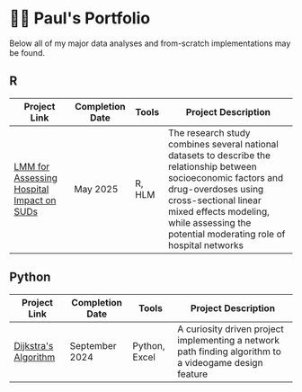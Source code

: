 # :student: Paul's Portfolio

Below all of my major data analyses and from-scratch implementations may be found.

## R
| Project Link | Completion Date | Tools| Project Description |
| --- | --- | --- | --- |
| [LMM for Assessing Hospital Impact on SUDs](https://github.com/paulsylvia20/HRR_SUDS) | May 2025 | R, HLM | The research study combines several national datasets to describe the relationship between socioeconomic factors and drug-overdoses using cross-sectional linear mixed effects modeling, while assessing the potential moderating role of hospital networks |

## Python
| Project Link | Completion Date | Tools| Project Description |
| --- | --- | --- | --- |
| [Dijkstra's Algorithm](https://github.com/paulsylvia20/Dijkstras_Algorithm) | September 2024 | Python, Excel | A curiosity driven project implementing a network path finding algorithm to a videogame design feature |
